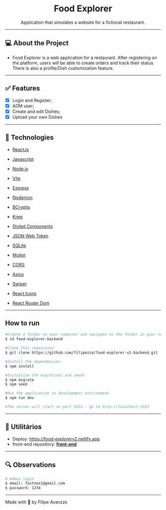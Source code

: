 <h1 align="center">Food Explorer</h1>

<p align="center">Application that simulates a website for a fictional restaurant. </p>



---

## :computer: About the Project

- Food Explorer is a web application for a restaurant. After registering on the platform, users will be able to create orders and track their status. There is also a profile/Dish customization feature.

---

## :white_check_mark: Features
- [x] Login and Register;
- [x] ADM user;
- [x] Create and edit Dishes;
- [x] Upload your own Dishes

---


## :hammer: Technologies



- [ReactJs](https://reactjs.org)

- [Javascript](https://developer.mozilla.org/pt-BR/docs/Web/JavaScript)
- [Node.js](https://nodejs.org/en/)
- [Vite](https://vitejs.dev/)
- [Express](https://expressjs.com)
- [Nodemon](https://nodemon.io/)
- [BCryptjs](https://www.npmjs.com/package/bcryptjs)
- [Knex](https://knexjs.org/)
- [Styled Components](https://styled-components.com/)
- [JSON Web Token](https://www.npmjs.com/package/jsonwebtoken)
- [SQLite](https://www.sqlite.org/index.html)
- [Multer](https://www.npmjs.com/package/multer)
- [CORS](https://www.npmjs.com/package/cors)
- [Axios](https://www.npmjs.com/package/axios)
- [Swiper](https://swiperjs.com/)
- [React Icons](https://react-icons.github.io/react-icons/)
- [React Router Dom](https://react-icons.github.io/react-icons/)

---

##  How to run

```bash
#Create a folder on your computer and navigate to the folder in your terminal
$ cd food-explorer-backend

#Clone this repository
$ git clone https://github.com/filipezzo/food-explorer-v2-backend.git

#Install the dependencies
$ npm install

#Initialize the migrations and seeds
$ npm migrate
$ npm seed

#Run the application in development environment
$ npm run dev

#The server will start on port 3333 - go to http://localhost:3333
```

---


## :hammer: Utilitários

- Deploy: https://food-explorerv2.netlify.app
- front-end repository: [**front-end**](https://github.com/filipezzo/food-explorer-v2-frontend)

---

## :mag: Observations

```bash
# Admin login
$ email: fastnexi@gmail.com
$ password: 1234
```

---

Made with  💜 by Filipe Avanzzo
